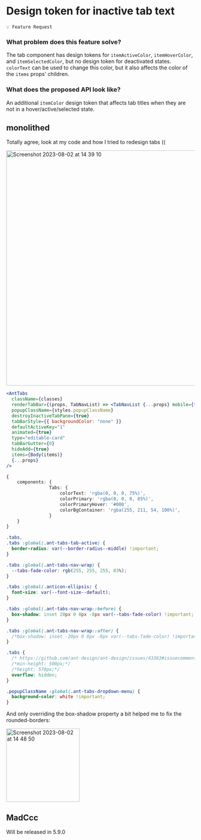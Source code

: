 # Design token for inactive tab text

`💡 Feature Request`

### What problem does this feature solve?

The tab component has design tokens for `itemActiveColor`, `itemHoverColor`, and `itemSelectedColor`, but no design token for deactivated states. `colorText` can be used to change this color, but it also affects the color of the `items` props' children.

### What does the proposed API look like?

An additional `itemColor` design token that affects tab titles when they are not in a hover/active/selected state.

<!-- generated by ant-design-issue-helper. DO NOT REMOVE -->

## monolithed

Totally agree, look at my code and how I tried to redesign tabs ((

<img width="629" alt="Screenshot 2023-08-02 at 14 39 10" src="https://github.com/ant-design/ant-design/assets/803674/c449142a-d56d-4356-8adb-daed0b66f26f">

```jsx
<AntTabs
  className={classes}
  renderTabBar={(props, TabNavList) => <TabNavList {...props} mobile={false} />}
  popupClassName={styles.popupClassName}
  destroyInactiveTabPane={true}
  tabBarStyle={{ backgroundColor: "none" }}
  defaultActiveKey="1"
  animated={true}
  type="editable-card"
  tabBarGutter={0}
  hideAdd={true}
  items={Body(items)}
  {...props}
/>
```

```ts
{
    components: {
                Tabs: {
                    colorText: 'rgba(0, 0, 0, 75%)',
                    colorPrimary: 'rgba(0, 0, 0, 85%)',
                    colorPrimaryHover: '#000',
                    colorBgContainer: 'rgba(255, 211, 54, 100%)',
                }
    }
}
```

```css
.tabs,
.tabs :global(.ant-tabs-tab-active) {
  border-radius: var(--border-radius--middle) !important;
}

.tabs :global(.ant-tabs-nav-wrap) {
  --tabs-fade-color: rgb(255, 255, 255, 83%);
}

.tabs :global(.anticon-ellipsis) {
  font-size: var(--font-size--default);
}

.tabs :global(.ant-tabs-nav-wrap::before) {
  box-shadow: inset 20px 0 8px -8px var(--tabs-fade-color) !important;
}

.tabs :global(.ant-tabs-nav-wrap::after) {
  /*box-shadow: inset -20px 0 8px -8px var(--tabs-fade-color) !important;*/
}

.tabs {
  /* https://github.com/ant-design/ant-design/issues/43363#issuecomment-1621365921 */
  /*min-height: 500px;*/
  /*height: 570px;*/
  overflow: hidden;
}

.popupClassName :global(.ant-tabs-dropdown-menu) {
  background-color: white !important;
}
```

And only overriding the box-shadow property a bit helped me to fix the rounded-borders:

<img width="196" alt="Screenshot 2023-08-02 at 14 48 50" src="https://github.com/ant-design/ant-design/assets/803674/ce5553ea-96ef-4901-9c1f-825d7dd8f7b2">

## MadCcc

Will be released in 5.9.0
